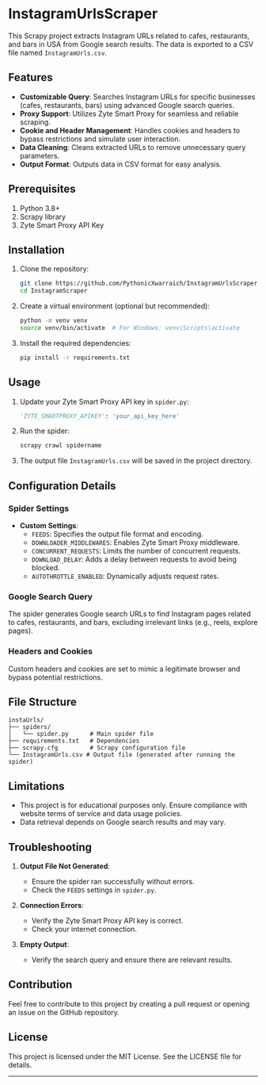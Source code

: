 # InstagramUrlsScraper

This Scrapy project extracts Instagram URLs related to cafes, restaurants, and bars in USA from Google search results. The data is exported to a CSV file named `InstagramUrls.csv`.

## Features
- **Customizable Query**: Searches Instagram URLs for specific businesses (cafes, restaurants, bars) using advanced Google search queries.
- **Proxy Support**: Utilizes Zyte Smart Proxy for seamless and reliable scraping.
- **Cookie and Header Management**: Handles cookies and headers to bypass restrictions and simulate user interaction.
- **Data Cleaning**: Cleans extracted URLs to remove unnecessary query parameters.
- **Output Format**: Outputs data in CSV format for easy analysis.

## Prerequisites
1. Python 3.8+
2. Scrapy library
3. Zyte Smart Proxy API Key

## Installation

1. Clone the repository:
    ```bash
    git clone https://github.com/PythonicXwarraich/InstagramUrlsScraper.git
    cd InstagramScraper
    ```

2. Create a virtual environment (optional but recommended):
    ```bash
    python -m venv venv
    source venv/bin/activate  # For Windows: venv\Scripts\activate
    ```

3. Install the required dependencies:
    ```bash
    pip install -r requirements.txt
    ```

## Usage

1. Update your Zyte Smart Proxy API key in `spider.py`:
    ```python
    'ZYTE_SMARTPROXY_APIKEY': 'your_api_key_here'
    ```

2. Run the spider:
    ```bash
    scrapy crawl spidername
    ```

3. The output file `InstagramUrls.csv` will be saved in the project directory.

## Configuration Details

### Spider Settings
- **Custom Settings**:
    - `FEEDS`: Specifies the output file format and encoding.
    - `DOWNLOADER_MIDDLEWARES`: Enables Zyte Smart Proxy middleware.
    - `CONCURRENT_REQUESTS`: Limits the number of concurrent requests.
    - `DOWNLOAD_DELAY`: Adds a delay between requests to avoid being blocked.
    - `AUTOTHROTTLE_ENABLED`: Dynamically adjusts request rates.

### Google Search Query
The spider generates Google search URLs to find Instagram pages related to cafes, restaurants, and bars, excluding irrelevant links (e.g., reels, explore pages).

### Headers and Cookies
Custom headers and cookies are set to mimic a legitimate browser and bypass potential restrictions.

## File Structure
```
instaUrls/
├── spiders/
│   └── spider.py      # Main spider file
├── requirements.txt   # Dependencies
├── scrapy.cfg         # Scrapy configuration file
└── InstagramUrls.csv # Output file (generated after running the spider)
```

## Limitations
- This project is for educational purposes only. Ensure compliance with website terms of service and data usage policies.
- Data retrieval depends on Google search results and may vary.

## Troubleshooting
1. **Output File Not Generated**:
    - Ensure the spider ran successfully without errors.
    - Check the `FEEDS` settings in `spider.py`.

2. **Connection Errors**:
    - Verify the Zyte Smart Proxy API key is correct.
    - Check your internet connection.

3. **Empty Output**:
    - Verify the search query and ensure there are relevant results.

## Contribution
Feel free to contribute to this project by creating a pull request or opening an issue on the GitHub repository.

## License
This project is licensed under the MIT License. See the LICENSE file for details.

---


